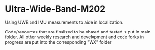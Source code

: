 # Ultra-Wide-Band-M202
Using UWB and IMU measurements to aide in localization.

Code/resources that are finalized to be shared and tested is put in main folder.
All other weekly research and development and code forks in progress are put into the corresponding "WX" folder


